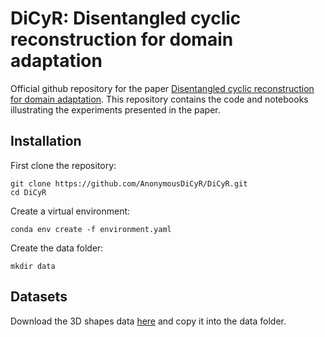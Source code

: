 # DiCyR: Disentangled cyclic reconstruction for domain adaptation
Official github repository for the paper [Disentangled cyclic reconstruction for domain adaptation](https://arxiv.org/abs/2112.12980).
This repository contains the code and notebooks illustrating the experiments presented in the paper.

## Installation
First clone the repository:
```
git clone https://github.com/AnonymousDiCyR/DiCyR.git
cd DiCyR
```
Create a virtual environment:
```
conda env create -f environment.yaml
```
Create the data folder:
```
mkdir data
```

## Datasets
Download the 3D shapes data [here](https://console.cloud.google.com/storage/browser/3d-shapes) and copy it into the data folder.  
<!-- The German GTSRB dataset can be downloaded [here](http://benchmark.ini.rub.de/?section=gtsrb&subsection=dataset).  
The Syn-signs dataset can be dowloaded [here](http://graphics.cs.msu.ru/en/node/1337/). -->

<!-- ## Notebooks:
All notebooks are availables [here](https://github.com/AnonymousDiCyR/DiCyR/tree/main/DiCyR/notebooks).  
Each of them represents one experiment iteration. -->

